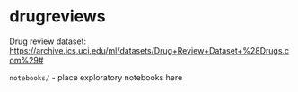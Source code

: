 # drugreviews
Drug review dataset: https://archive.ics.uci.edu/ml/datasets/Drug+Review+Dataset+%28Drugs.com%29#

`notebooks/` - place exploratory notebooks here
